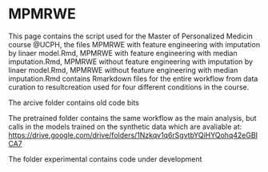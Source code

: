 # MPMRWE
This page contains the script used for the Master of Personalized Medicin course @UCPH,
the files MPMRWE with feature engineering with imputation by linaer model.Rmd, MPMRWE with feature engineering with median imputation.Rmd,
MPMRWE without feature engineering with imputation by linaer model.Rmd, MPMRWE without feature engineering with median imputation.Rmd contains 
Rmarkdown files for the entire workflow from data curation to resultcreation used for four different conditions in the course.

The arcive folder contains old code bits

The pretrained folder contains the same workflow as the main analysis, but calls in the models trained on the synthetic data which are avaliable at:
https://drive.google.com/drive/folders/1Nzkqv1q6rSgvtbYQiHYQohq42eGBICA7

The folder experimental contains code under development

